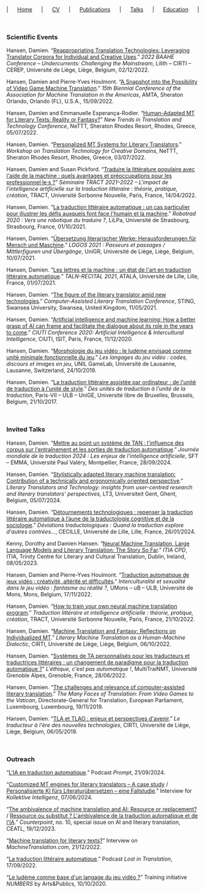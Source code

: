 <p style="text-align-last:justify;">
  &vert; 
  <a href="home.html">Home</a> &vert; 
  <a href="resume.html">CV</a> &vert; 
  <a href="publications.html">Publications</a> &vert; 
  <a href="talks.html">Talks</a> &vert; 
  <a href="education.html">Education</a> &vert;
</p>

<br>

<div class="reference">

<h3>Scientific Events</h3>

<p>Hansen, Damien. &ldquo;<a href="https://hdl.handle.net/2268/296597" target="_blank">Reappropriating Translation Technologies: Leveraging Translator Corpora for Individual and Creative Uses</a>.&rdquo; <i>2022 BAAHE Conference &ndash; Undercurrents: Challenging the Mainstream</i>, Lilith &ndash; CIRTI &ndash; CEREP, Université de Liège, Liège, Belgium, 02/12/2022.</p>

<p>Hansen, Damien and Pierre-Yves Houlmont. &ldquo;<a href="https://hdl.handle.net/2268/294581" target="_blank">A Snapshot into the Possibility of Video Game Machine Translation</a>.&rdquo; <i>15th Biennial Conference of the Association for Machine Translation in the Americas</i>, AMTA, Sheraton Orlando, Orlando (FL), U.S.A., 15/09/2022.</p>

<p>Hansen, Damien and Emmanuelle Esperança-Rodier. &ldquo;<a href="https://hdl.handle.net/2268/293270" target="_blank">Human-Adapted MT for Literary Texts: Reality or Fantasy?</a>&rdquo; <i>New Trends in Translation and Technology Conference</i>, NeTTT, Sheraton Rhodes Resort, Rhodes, Greece, 05/07/2022.</p>

<p>Hansen, Damien. &ldquo;<a href="https://hdl.handle.net/2268/293203" target="_blank">Personalized MT Systems for Literary Translators</a>.&rdquo; <i>Workshop on Translation Technology for Creative Domains</i>, NeTTT, Sheraton Rhodes Resort, Rhodes, Greece, 03/07/2022.</p>

<p>Hansen, Damien and Susan Pickford. &ldquo;<a href="https://hdl.handle.net/2268/290083" target="_blank">Traduire la littérature populaire avec l'aide de la machine&nbsp;: quels avantages et préoccupations pour les professionnel&middot;le&middot;s&nbsp;?</a>&rdquo; <i>Séminaire TRACT 2021–2022 – L'impact de l'intelligence artificielle sur la traduction littéraire&nbsp;: théorie, pratique, création</i>, TRACT, Université Sorbonne Nouvelle, Paris, France, 14/04/2022.</p>

<p>Hansen, Damien. &ldquo;<a href="https://hdl.handle.net/2268/264019" target="_blank">La traduction littéraire automatique&nbsp;: un cas particulier pour illustrer les défis auxquels font face l'humain et la machine</a>.&rdquo; <i>Robotrad 2020&nbsp;: Vers une robotique du traduire&nbsp;?</i>, LiLPa, Université de Strasbourg, Strasbourg, France, 01/10/2021.</p>

<p>Hansen, Damien. &ldquo;<a href="https://hdl.handle.net/2268/263993" target="_blank">Übersetzung literarischer Werke: Herausforderungen für Mensch und Maschine</a>.&rdquo; <i>LOGOS 2021&nbsp;: Passeurs et passages / Mittlerfiguren und Übergänge</i>, UniGR, Université de Liège, Liège, Belgium, 10/07/2021.</p>

<p>Hansen, Damien. &ldquo;<a href="https://hdl.handle.net/2268/261321" target="_blank">Les lettres et la machine&nbsp;: un état de l'art en traduction littéraire automatique</a>.&rdquo; <i>TALN-RECITAL 2021</i>, ATALA, Université de Lille, Lille, France, 01/07/2021.</p>

<p>Hansen, Damien. &ldquo;<a href="https://hdl.handle.net/2268/259923" target="_blank">The figure of the literary translator amid new technologies</a>.&rdquo; <i>Computer-Assisted Literary Translation Conference</i>, STING, Swansea University, Swansea, United Kingdom, 11/05/2021.</p>

<p>Hansen, Damien. &ldquo;<a href="https://hdl.handle.net/2268/253941" target="_blank">Artificial intelligence and machine learning: How a better grasp of AI can frame and facilitate the dialogue about its role in the years to come</a>.&rdquo; <i>CIUTI Conference 2020: Artificial Intelligence &amp; Intercultural Intelligence</i>, CIUTI, ISIT, Paris, France, 11/12/2020.</p>

<p>Hansen, Damien. &ldquo;<a href="https://hdl.handle.net/2268/242409" target="_blank">Morphologie du jeu vidéo&nbsp;: le ludème envisagé comme unité minimale fonctionnelle du jeu</a>.&rdquo; <i>Les langages du jeu vidéo&nbsp;: codes, discours et images en jeu</i>, UNIL GameLab, Université de Lausanne, Lausanne, Switzerland, 24/10/2019.</p>

<p>Hansen, Damien. &ldquo;<a href="https://hdl.handle.net/2268/242406" target="_blank">La traduction littéraire assistée par ordinateur&nbsp;: de l'unité de traduction à l'unité de style</a>.&rdquo; <i>Des unités de traduction à l'unité de la traduction</i>, Paris-VII &ndash; ULB &ndash; UniGE, Université libre de Bruxelles, Brussels, Belgium, 21/10/2017.</p>

<br>

<h3>Invited Talks</h3>

<p>Hansen, Damien. &ldquo;<a href="https://hdl.handle.net/2268/322806" target="_blank">Mettre au point un système de TAN&nbsp;: l'influence des corpus sur l'entraînement et les sorties de traduction automatique</a>.&rdquo; <i>Journée mondiale de la traduction 2024&nbsp;: Les enjeux de l'intelligence artificielle</i>, SFT &ndash; EMMA, Université Paul Valéry, Montpellier, France, 28/09/2024.</p>

<p>Hansen, Damien. &ldquo;<a href="https://orbi.uliege.be/handle/2268/320461" target="_blank">Stylistically adapted literary machine translation: Contribution of a technically and ergonomically oriented perspective</a>.&rdquo; <i>Literary Translators and Technology: insights from user-centred research and literary translators' perspectives</i>, LT3, Universiteit Gent, Ghent, Belgium, 05/07/2024.</p>

<p>Hansen, Damien. &ldquo;<a href="https://orbi.uliege.be/handle/2268/314073" target="_blank">Détournements technologiques&nbsp;: repenser la traduction littéraire automatique à l’aune de la traductologie cognitive et de la sociologie</a>.&rdquo; <i>Déviations traductologiques&nbsp;: Quand la traduction explore d'autres contrées&hellip;</i>, CECILLE, Université de Lille, Lille, France, 26/01/2024.</p>

<p>Kenny, Dorothy and Damien Hansen. &ldquo;<a href="https://hdl.handle.net/2268/302554" target="_blank">Neural Machine Translation, Large Language Models and Literary Translation: The Story So Far</a>.&rdquo; <i>ITIA CPD</i>, ITIA, Trinity Centre for Literary and Cultural Translation, Dublin, Ireland, 08/05/2023.</p>

<p>Hansen, Damien and Pierre-Yves Houlmont. &ldquo;<a href="https://hdl.handle.net/2268/296596" target="_blank">Traduction automatique de jeux vidéo&nbsp;: créativité, altérité et difficultés</a>.&rdquo; <i>Interculturalité et sexualité dans le jeu vidéo&nbsp;: fantasme ou réalité&nbsp;?</i>, UMons &ndash; uB &ndash; ULB, Université de Mons, Mons, Belgium, 17/11/2022.</p>

<p>Hansen, Damien. &ldquo;<a href="https://hdl.handle.net/2268/296587" target="_blank">How to train your own neural machine translation program</a>.&rdquo; <i>Traduction littéraire et intelligence artificielle&nbsp;: théorie, pratique, création</i>, TRACT, Université Sorbonne Nouvelle, Paris, France, 21/10/2022.</p>
	
<p>Hansen, Damien. &ldquo;<a href="https://hdl.handle.net/2268/296586" target="_blank">Machine Translation and Fantasy: Reflections on Individualized MT</a>.&rdquo; <i>Literary Machine Translation as a Human-Machine Dialectic</i>, CIRTI, Université de Liège, Liège, Belgium, 06/10/2022.</p>

<p>Hansen, Damien. &ldquo;<a href="https://orbi.uliege.be/handle/2268/303541" target="_blank">Systèmes de TA personnalisés pour les traducteurs et traductrices littéraires&nbsp;: un changement de paradigme pour la traduction automatique&nbsp;?</a>&rdquo; <i>L'éthique, c'est pas automatique&nbsp;!</i>, MultiTraiNMT, Université Grenoble Alpes, Grenoble, France, 28/06/2022.</p>

<p>Hansen, Damien. &ldquo;<a href="https://hdl.handle.net/2268/242410" target="_blank">The challenges and relevance of computer-assisted literary translation</a>.&rdquo; <i>The Many Faces of Translation: From Video Games to the Vatican</i>, Directorate-General for Translation, European Parliament, Luxembourg, Luxembourg, 19/11/2019.</p>

<p>Hansen, Damien. &ldquo;<a href="https://hdl.handle.net/2268/242408" target="_blank">TLA et TLAO&nbsp;: enjeux et perspectives d'avenir</a>.&rdquo; <i>Le traducteur à l'ère des nouvelles technologies</i>, CIRTI, Université de Liège, Liège, Belgium, 06/05/2019.</p>

<br>

<h3>Outreach</h3>

<p>&ldquo;<a href="https://bx1.be/radio-emission/prompt-google-traduction-deepl-lia-en-traduction-automatique-21-09-2024/" target="_blank">L'IA en traduction automatique</a>.&rdquo; Podcast <i>Prompt</i>, 21/09/2024.</p>

<p>&ldquo;<a href="https://kollektive-intelligenz.de/originals/customized-mt-engines-for-literary-translators-a-case-study/" target="_blank">Customized MT engines for literary translators – A case study</a> / <a href="https://kollektive-intelligenz.de/originals/personalisierte-ki-fuers-literaturuebersetzen-eine-fallstudie/" target="_blank">Personalisierte KI fürs Literaturübersetzen – eine Fallstudie</a>.&rdquo; Interview for <i>Kollektive Intelligenz</i>, 07/06/2024.</p>

<p>&ldquo;<a href="https://www.ceatl.eu/wp-content/uploads/2023/12/Counterpoint_2023_10.pdf#Counterpoint_Eng_10.indd%3A.44866%3A475" target="_blank">The ambivalence
of machine translation and AI: Resource or replacement?</a> / <a href="https://www.ceatl.eu/wp-content/uploads/2023/12/Contrepoint_2023_10.pdf#Counterpoint_Fre_10.indd%3A.49756%3A533" target="_blank">Ressource ou substitut&nbsp;? L'ambivalence de la traduction automatique et de l'IA</a>.&rdquo; <i>Counterpoint</i>, no.&nbsp;10, special issue on AI and literary translation, CEATL, 19/12/2023.</p>

<p>&ldquo;<a href="https://www.machinetranslation.com/blog/machine-translation-for-literary-texts" target="_blank">Machine translation for literary texts?</a>&rdquo; Interview on <i>MachineTranslation.com</i>, 21/12/2022.</p>

<p>&ldquo;<a href="https://podcast.ausha.co/lost-in-translation/damien-doctorant-la-traduction-litteraire-automatique" target="_blank">La traduction littéraire automatique</a>.&rdquo; Podcast <i>Lost in Translation</i>, 17/09/2022.</p>
  
<p>&ldquo;<a href="https://artsetpublics.be/programmes/numbers/" target="_blank">Le ludème comme base d'un langage du jeu vidéo&nbsp;?</a>&rdquo; Training initiative <i>NUMBERS</i> by Arts&amp;Publics, 10/10/2020.</p>

</div>
